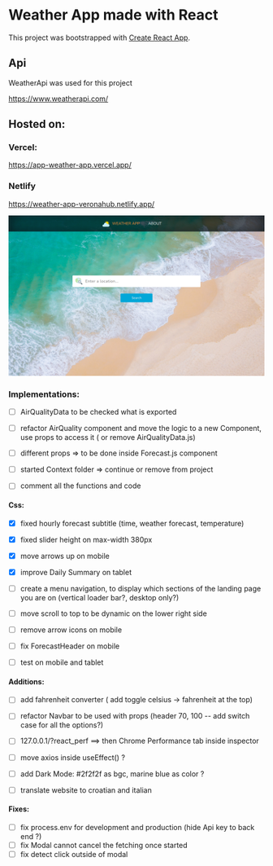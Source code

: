 # Weather App made with React

This project was bootstrapped with [Create React App](https://github.com/facebook/create-react-app).

## Api
WeatherApi was used for this project

https://www.weatherapi.com/

## Hosted on:
### Vercel: 
https://app-weather-app.vercel.app/

### Netlify 
https://weather-app-veronahub.netlify.app/

![](https://github.com/verona-hub/weather-app/blob/master/src/img/screenshot.png)


### Implementations: 

- [ ] AirQualityData to be checked what is exported
- [ ] refactor AirQuality component and move the logic to a new Component, use props to access it ( or remove AirQualityData.js)
- [ ] different props => to be done inside Forecast.js component
- [ ] started Context folder => continue or remove from project
- [ ] comment all the functions and code 


#### Css:

- [x] fixed hourly forecast subtitle (time, weather forecast, temperature)
- [x] fixed slider height on max-width 380px
- [x] move arrows up on mobile
- [x] improve Daily Summary on tablet
- [ ] create a menu navigation, to display which sections of the landing page you are on (vertical loader bar?, desktop only?)
- [ ] move scroll to top to be dynamic on the lower right side
- [ ] remove arrow icons on mobile
- [ ] fix ForecastHeader on mobile
- [ ] test on mobile and tablet


#### Additions:

- [ ] add fahrenheit converter ( add toggle celsius -> fahrenheit at the top)
- [ ] refactor Navbar to be used with props (header 70, 100 -- add switch case for all the options?)
- [ ] 127.0.0.1/?react_perf   ==> then Chrome Performance tab inside inspector
- [ ] move axios inside useEffect() ?
- [ ] add Dark Mode: #2f2f2f as bgc, marine blue as color ?
- [ ] translate website to croatian and italian


#### Fixes:

- [ ] fix process.env for development and production (hide Api key to back end ?)
- [ ] fix Modal cannot cancel the fetching once started
- [ ] fix detect click outside of modal